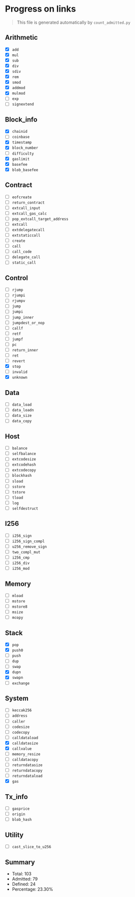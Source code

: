 # Progress on links

> This file is generated automatically by `count_admitted.py`

## Arithmetic

- [x] `add`
- [x] `mul`
- [x] `sub`
- [x] `div`
- [x] `sdiv`
- [x] `rem`
- [x] `smod`
- [x] `addmod`
- [x] `mulmod`
- [ ] `exp`
- [ ] `signextend`

## Block_info

- [x] `chainid`
- [ ] `coinbase`
- [x] `timestamp`
- [x] `block_number`
- [ ] `difficulty`
- [x] `gaslimit`
- [x] `basefee`
- [x] `blob_basefee`

## Contract

- [ ] `eofcreate`
- [ ] `return_contract`
- [ ] `extcall_input`
- [ ] `extcall_gas_calc`
- [ ] `pop_extcall_target_address`
- [ ] `extcall`
- [ ] `extdelegatecall`
- [ ] `extstaticcall`
- [ ] `create`
- [ ] `call`
- [ ] `call_code`
- [ ] `delegate_call`
- [ ] `static_call`

## Control

- [ ] `rjump`
- [ ] `rjumpi`
- [ ] `rjumpv`
- [ ] `jump`
- [ ] `jumpi`
- [ ] `jump_inner`
- [ ] `jumpdest_or_nop`
- [ ] `callf`
- [ ] `retf`
- [ ] `jumpf`
- [ ] `pc`
- [ ] `return_inner`
- [ ] `ret`
- [ ] `revert`
- [x] `stop`
- [ ] `invalid`
- [x] `unknown`

## Data

- [ ] `data_load`
- [ ] `data_loadn`
- [ ] `data_size`
- [ ] `data_copy`

## Host

- [ ] `balance`
- [ ] `selfbalance`
- [ ] `extcodesize`
- [ ] `extcodehash`
- [ ] `extcodecopy`
- [ ] `blockhash`
- [ ] `sload`
- [ ] `sstore`
- [ ] `tstore`
- [ ] `tload`
- [ ] `log`
- [ ] `selfdestruct`

## I256

- [ ] `i256_sign`
- [ ] `i256_sign_compl`
- [ ] `u256_remove_sign`
- [ ] `two_compl_mut`
- [ ] `i256_cmp`
- [ ] `i256_div`
- [ ] `i256_mod`

## Memory

- [ ] `mload`
- [ ] `mstore`
- [ ] `mstore8`
- [ ] `msize`
- [ ] `mcopy`

## Stack

- [x] `pop`
- [x] `push0`
- [ ] `push`
- [ ] `dup`
- [ ] `swap`
- [x] `dupn`
- [x] `swapn`
- [ ] `exchange`

## System

- [ ] `keccak256`
- [ ] `address`
- [ ] `caller`
- [ ] `codesize`
- [ ] `codecopy`
- [ ] `calldataload`
- [x] `calldatasize`
- [x] `callvalue`
- [ ] `memory_resize`
- [ ] `calldatacopy`
- [ ] `returndatasize`
- [ ] `returndatacopy`
- [ ] `returndataload`
- [x] `gas`

## Tx_info

- [ ] `gasprice`
- [ ] `origin`
- [ ] `blob_hash`

## Utility

- [ ] `cast_slice_to_u256`

## Summary

- Total: 103
- Admitted: 79
- Defined: 24
- Percentage: 23.30%
